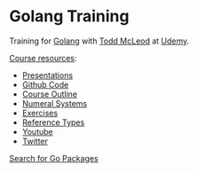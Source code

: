 # Golang Training

Training for [Golang](https://golang.org/) with [Todd McLeod](https://www.udemy.com/user/toddmcleod/) at [Udemy](https://www.udemy.com/learn-how-to-code/learn/v4/overview).

[Course resources](https://goo.gl/PHKgO7):

- [Presentations](https://goo.gl/Tbz6Xf)
- [Github Code](https://goo.gl/KbUroF)
- [Course Outline](https://goo.gl/qwoSft)
- [Numeral Systems](https://goo.gl/cvFUDa)
- [Exercises](https://goo.gl/Pz42yo)
- [Reference Types](https://goo.gl/VCLdqa)
- [Youtube](https://www.youtube.com/user/toddmcleod)
- [Twitter](https://twitter.com/Todd_McLeod)

[Search for Go Packages](https://godoc.org)